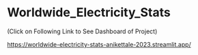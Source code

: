 # Worldwide_Electricity_Stats
(Click on Following Link to See Dashboard of Project)



https://worldwide-electricity-stats-anikettale-2023.streamlit.app/
